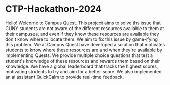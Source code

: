 # CTP-Hackathon-2024
Hello! Welcome to Campus Quest. This project aims to solve ths issue that CUNY students are not aware of the different resources available to them at their campuses, and even if they know these resources are available they don't know where to locate them. We aim to fix this issue by game-ifying this problem. We at Campus Quest have developed a solution that motivates students to know where these resources are and when they're available by implementing Quests. We provide multiple choice questions that test a student's knowledge of these resources and rewards them based on their knowledge. We have a global leaderboard that tracks the highest scores, motivating students to try and aim for a better score. We also implemented an ai assistant QuickCalm to provide real-time feedback. 